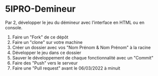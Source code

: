 # 5IPRO-Demineur

Par 2, développer le jeu du démineur avec l’interface en HTML ou en console.

1. Faire un "Fork" de ce dépôt
2. Faire un "clone" sur votre machine
3. Créer un dossier avec vos "Nom Prénom & Nom Prénom" à la racine
4. Développer le jeu dans ce dossier
5. Sauver le développement de chaque fonctionnalité avec un "Commit"
6. Faire des "Push" vers le serveur 
7. Faire une "Pull request" avant le 06/03/2022 à minuit

